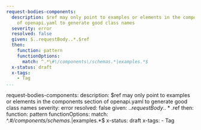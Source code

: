 ```yaml
---
request-bodies-components:
  description: $ref may only point to examples or elements in the components section
    of openapi.yaml to generate good class names
  severity: error
  resolved: false
  given: $..requestBody..*.$ref
  then:
    function: pattern
    functionOptions:
      match: ^.*\#\/components\/schemas.*|examples.*$
  x-status: draft
  x-tags:
    - Tag        
...
```

request-bodies-components:
  description: $ref may only point to examples or elements in the components section
    of openapi.yaml to generate good class names
  severity: error
  resolved: false
  given: $..requestBody..*.$ref
  then:
    function: pattern
    functionOptions:
      match: ^.*\#\/components\/schemas.*|examples.*$
  x-status: draft
  x-tags:
    - Tag        